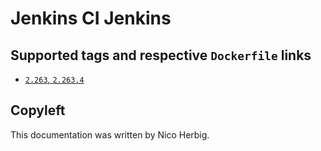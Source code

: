 # Jenkins CI Jenkins

## Supported tags and respective `Dockerfile` links

 * [`2.263`, `2.263.4`](https://github.com/nicoherbigio/docker-jenkinsci-jenkins/blob/master/2.263/debian/default/Dockerfile)

## Copyleft

This documentation was written by Nico Herbig.
